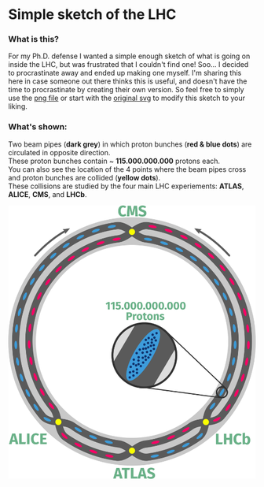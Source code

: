 # Simple sketch of the LHC  

### What is this? 

For my Ph.D. defense I wanted a simple enough sketch of what is going on inside the LHC, but was frustrated that I couldn't find one!
Soo... I decided to procrastinate away and ended up making one myself.
I'm sharing this here in case someone out there thinks this is useful, and doesn't have the time to procrastinate by creating their own version.
So feel free to simply use the [png file](LHC_Sketch.png) or start with the [original  svg](LHC_Sketch.svg) to modify this sketch to your liking. 

### What's shown:
Two beam pipes (**dark grey**) in which proton bunches (**red & blue dots**) are circulated in opposite direction.  
These proton bunches contain ~ **115.000.000.000** protons each.   
You can also see the location of the 4 points where the beam pipes cross and proton bunches are collided (**yellow dots**).  
These collisions are studied by the four main LHC experiements: **ATLAS**, **ALICE**, **CMS**, and **LHCb**.


![](LHC_Sketch.png)
